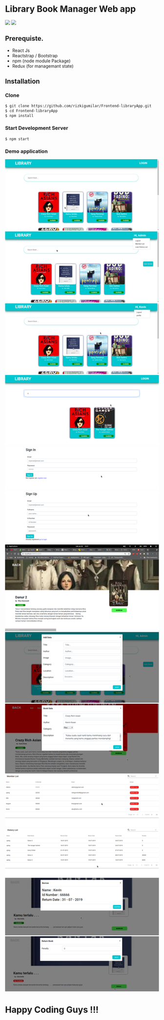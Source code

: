 # Library Book Manager Web app 
![](https://img.shields.io/badge/Code%20Style-Standard-yellow.svg)
![](https://img.shields.io/badge/%20Framewok-react-js.svg)


## Prerequiste.
- React Js
- Reactstrap / Bootstrap
- npm (node module Package)
- Redux (for managemant state)

## Installation
### Clone
```
$ git clone https://github.com/rizkigumilar/Frontend-libraryApp.git
$ cd Frontend-libraryApp
$ npm install
```

### Start Development Server
```
$ npm start
```

### Demo application

![](src/Assets/image/Homelib.png)
![](src/Assets/image/homeadmin.png)
![](src/Assets/image/homeuser.png)
![](src/Assets/image/search.png)
![](src/Assets/image/login.png)
![](src/Assets/image/register.png)
![](src/Assets/image/detailbook.png)
![](src/Assets/image/addBook.png)
![](src/Assets/image/editbook.png)
![](src/Assets/image/memberList.png)
![](src/Assets/image/historyList.png)
![](src/Assets/image/borrow.png)
![](src/Assets/image/return.png)


# Happy Coding Guys !!!



